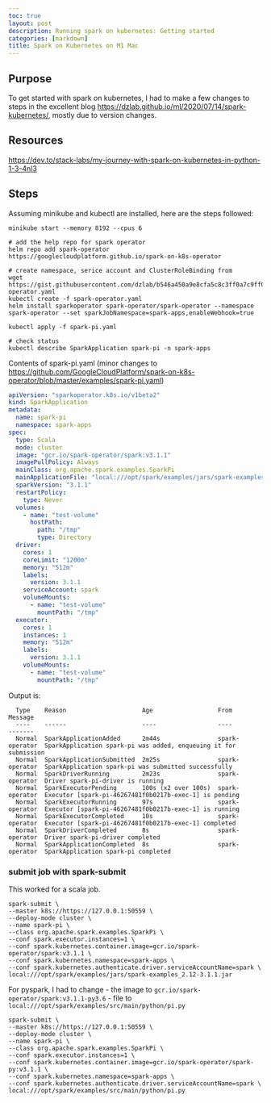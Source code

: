```yaml
---
toc: true
layout: post
description: Running spark on kubernetes: Getting started
categories: [markdown]
title: Spark on Kubernetes on M1 Mac
---
```

## Purpose
To get started with spark on kubernetes, I had to make a few changes to steps in the excellent blog 
https://dzlab.github.io/ml/2020/07/14/spark-kubernetes/, mostly due to version changes. 

## Resources
https://dev.to/stack-labs/my-journey-with-spark-on-kubernetes-in-python-1-3-4nl3

## Steps
Assuming minikube and kubectl are installed, here are the steps followed:

```shell
minikube start --memory 8192 --cpus 6

# add the help repo for spark operator
helm repo add spark-operator https://googlecloudplatform.github.io/spark-on-k8s-operator

# create namespace, serice account and ClusterRoleBinding from 
wget https://gist.githubusercontent.com/dzlab/b546a450a9e8cfa5c8c3ff0a7c9ff091/raw/a7487fe13f96c0a5ad576aad8548c342e9781994/spark-operator.yaml
kubectl create -f spark-operator.yaml
helm install sparkoperator spark-operator/spark-operator --namespace spark-operator --set sparkJobNamespace=spark-apps,enableWebhook=true

kubectl apply -f spark-pi.yaml

# check status
kubectl describe SparkApplication spark-pi -n spark-apps
```

Contents of spark-pi.yaml (minor changes to https://github.com/GoogleCloudPlatform/spark-on-k8s-operator/blob/master/examples/spark-pi.yaml)

```yaml
apiVersion: "sparkoperator.k8s.io/v1beta2"
kind: SparkApplication
metadata:
  name: spark-pi
  namespace: spark-apps
spec:
  type: Scala
  mode: cluster
  image: "gcr.io/spark-operator/spark:v3.1.1"
  imagePullPolicy: Always
  mainClass: org.apache.spark.examples.SparkPi
  mainApplicationFile: "local:///opt/spark/examples/jars/spark-examples_2.12-3.1.1.jar"
  sparkVersion: "3.1.1"
  restartPolicy:
    type: Never
  volumes:
    - name: "test-volume"
      hostPath:
        path: "/tmp"
        type: Directory
  driver:
    cores: 1
    coreLimit: "1200m"
    memory: "512m"
    labels:
      version: 3.1.1
    serviceAccount: spark
    volumeMounts:
      - name: "test-volume"
        mountPath: "/tmp"
  executor:
    cores: 1
    instances: 1
    memory: "512m"
    labels:
      version: 3.1.1
    volumeMounts:
      - name: "test-volume"
        mountPath: "/tmp"
```

Output is:

```shell
  Type    Reason                     Age                  From            Message
  ----    ------                     ----                 ----            -------
  Normal  SparkApplicationAdded      2m44s                spark-operator  SparkApplication spark-pi was added, enqueuing it for submission
  Normal  SparkApplicationSubmitted  2m25s                spark-operator  SparkApplication spark-pi was submitted successfully
  Normal  SparkDriverRunning         2m23s                spark-operator  Driver spark-pi-driver is running
  Normal  SparkExecutorPending       100s (x2 over 100s)  spark-operator  Executor [spark-pi-46267481f0b0217b-exec-1] is pending
  Normal  SparkExecutorRunning       97s                  spark-operator  Executor [spark-pi-46267481f0b0217b-exec-1] is running
  Normal  SparkExecutorCompleted     10s                  spark-operator  Executor [spark-pi-46267481f0b0217b-exec-1] completed
  Normal  SparkDriverCompleted       8s                   spark-operator  Driver spark-pi-driver completed
  Normal  SparkApplicationCompleted  8s                   spark-operator  SparkApplication spark-pi completed
```

### submit job with spark-submit
This worked for a scala job. 

```shell
spark-submit \
--master k8s://https://127.0.0.1:50559 \
--deploy-mode cluster \
--name spark-pi \
--class org.apache.spark.examples.SparkPi \
--conf spark.executor.instances=1 \
--conf spark.kubernetes.container.image=gcr.io/spark-operator/spark:v3.1.1 \
--conf spark.kubernetes.namespace=spark-apps \
--conf spark.kubernetes.authenticate.driver.serviceAccountName=spark \
local:///opt/spark/examples/jars/spark-examples_2.12-3.1.1.jar
```

For pyspark, I had to change 
    - the image to `gcr.io/spark-operator/spark:v3.1.1-py3.6`
    - file to `local:///opt/spark/examples/src/main/python/pi.py`

```shell
spark-submit \
--master k8s://https://127.0.0.1:50559 \
--deploy-mode cluster \
--name spark-pi \
--class org.apache.spark.examples.SparkPi \
--conf spark.executor.instances=1 \
--conf spark.kubernetes.container.image=gcr.io/spark-operator/spark-py:v3.1.1 \
--conf spark.kubernetes.namespace=spark-apps \
--conf spark.kubernetes.authenticate.driver.serviceAccountName=spark \
local:///opt/spark/examples/src/main/python/pi.py
```


